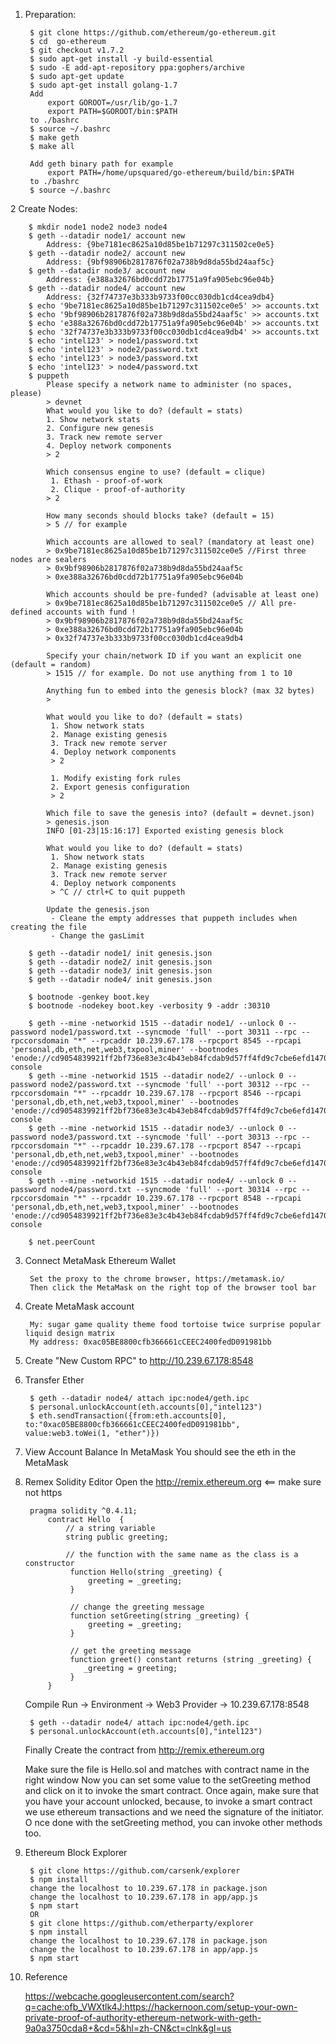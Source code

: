 1. Preparation:

		$ git clone https://github.com/ethereum/go-ethereum.git
		$ cd  go-ethereum
		$ git checkout v1.7.2
		$ sudo apt-get install -y build-essential
		$ sudo -E add-apt-repository ppa:gophers/archive
		$ sudo apt-get update
		$ sudo apt-get install golang-1.7
		Add 
			export GOROOT=/usr/lib/go-1.7
			export PATH=$GOROOT/bin:$PATH
		to ./bashrc
		$ source ~/.bashrc
		$ make geth
		$ make all

		Add geth binary path for example
			export PATH=/home/upsquared/go-ethereum/build/bin:$PATH
		to ./bashrc
		$ source ~/.bashrc

2 Create Nodes:

		$ mkdir node1 node2 node3 node4
		$ geth --datadir node1/ account new
			Address: {9be7181ec8625a10d85be1b71297c311502ce0e5}
		$ geth --datadir node2/ account new
			Address: {9bf98906b2817876f02a738b9d8da55bd24aaf5c}
		$ geth --datadir node3/ account new
			Address: {e388a32676bd0cdd72b17751a9fa905ebc96e04b}
		$ geth --datadir node4/ account new
			Address: {32f74737e3b333b9733f00cc030db1cd4cea9db4}
		$ echo '9be7181ec8625a10d85be1b71297c311502ce0e5' >> accounts.txt
		$ echo '9bf98906b2817876f02a738b9d8da55bd24aaf5c' >> accounts.txt
		$ echo 'e388a32676bd0cdd72b17751a9fa905ebc96e04b' >> accounts.txt
		$ echo '32f74737e3b333b9733f00cc030db1cd4cea9db4' >> accounts.txt
		$ echo 'intel123' > node1/password.txt
		$ echo 'intel123' > node2/password.txt
		$ echo 'intel123' > node3/password.txt
		$ echo 'intel123' > node4/password.txt
		$ puppeth
			Please specify a network name to administer (no spaces, please)
			> devnet
			What would you like to do? (default = stats)
			1. Show network stats
			2. Configure new genesis
			3. Track new remote server
			4. Deploy network components
			> 2

			Which consensus engine to use? (default = clique)
			 1. Ethash - proof-of-work
			 2. Clique - proof-of-authority
			> 2

			How many seconds should blocks take? (default = 15)
			> 5 // for example

			Which accounts are allowed to seal? (mandatory at least one)
			> 0x9be7181ec8625a10d85be1b71297c311502ce0e5 //First three nodes are sealers
			> 0x9bf98906b2817876f02a738b9d8da55bd24aaf5c
			> 0xe388a32676bd0cdd72b17751a9fa905ebc96e04b

			Which accounts should be pre-funded? (advisable at least one)
			> 0x9be7181ec8625a10d85be1b71297c311502ce0e5 // All pre-defined accounts with fund !
			> 0x9bf98906b2817876f02a738b9d8da55bd24aaf5c
			> 0xe388a32676bd0cdd72b17751a9fa905ebc96e04b
			> 0x32f74737e3b333b9733f00cc030db1cd4cea9db4

			Specify your chain/network ID if you want an explicit one (default = random)
			> 1515 // for example. Do not use anything from 1 to 10

			Anything fun to embed into the genesis block? (max 32 bytes)
			>

			What would you like to do? (default = stats)
			 1. Show network stats
			 2. Manage existing genesis
			 3. Track new remote server
			 4. Deploy network components
			 > 2

			 1. Modify existing fork rules
			 2. Export genesis configuration
			 > 2

			Which file to save the genesis into? (default = devnet.json)
			> genesis.json
			INFO [01-23|15:16:17] Exported existing genesis block

			What would you like to do? (default = stats)
			 1. Show network stats
			 2. Manage existing genesis
			 3. Track new remote server
			 4. Deploy network components
			 > ^C // ctrl+C to quit puppeth

			Update the genesis.json
			 - Cleane the empty addresses that puppeth includes when creating the file
			 - Change the gasLimit

		$ geth --datadir node1/ init genesis.json
		$ geth --datadir node2/ init genesis.json
		$ geth --datadir node3/ init genesis.json
		$ geth --datadir node4/ init genesis.json

		$ bootnode -genkey boot.key
		$ bootnode -nodekey boot.key -verbosity 9 -addr :30310

		$ geth --mine -networkid 1515 --datadir node1/ --unlock 0 --password node1/password.txt --syncmode 'full' --port 30311 --rpc --rpccorsdomain "*" --rpcaddr 10.239.67.178 --rpcport 8545 --rpcapi 'personal,db,eth,net,web3,txpool,miner' --bootnodes 'enode://cd9054839921ff2bf736e83e3c4b43eb84fcdab9d57ff4fd9c7cbe6efd1470702396f7a083a590ed9bff2429d5e4a1843541de0d7b54e90f98d72b8133d3e1a7@10.239.67.178:30310' console
		$ geth --mine -networkid 1515 --datadir node2/ --unlock 0 --password node2/password.txt --syncmode 'full' --port 30312 --rpc --rpccorsdomain "*" --rpcaddr 10.239.67.178 --rpcport 8546 --rpcapi 'personal,db,eth,net,web3,txpool,miner' --bootnodes 'enode://cd9054839921ff2bf736e83e3c4b43eb84fcdab9d57ff4fd9c7cbe6efd1470702396f7a083a590ed9bff2429d5e4a1843541de0d7b54e90f98d72b8133d3e1a7@10.239.67.178:30310' console
		$ geth --mine -networkid 1515 --datadir node3/ --unlock 0 --password node3/password.txt --syncmode 'full' --port 30313 --rpc --rpccorsdomain "*" --rpcaddr 10.239.67.178 --rpcport 8547 --rpcapi 'personal,db,eth,net,web3,txpool,miner' --bootnodes 'enode://cd9054839921ff2bf736e83e3c4b43eb84fcdab9d57ff4fd9c7cbe6efd1470702396f7a083a590ed9bff2429d5e4a1843541de0d7b54e90f98d72b8133d3e1a7@10.239.67.178:30310' console
		$ geth --mine -networkid 1515 --datadir node4/ --unlock 0 --password node4/password.txt --syncmode 'full' --port 30314 --rpc --rpccorsdomain "*" --rpcaddr 10.239.67.178 --rpcport 8548 --rpcapi 'personal,db,eth,net,web3,txpool,miner' --bootnodes 'enode://cd9054839921ff2bf736e83e3c4b43eb84fcdab9d57ff4fd9c7cbe6efd1470702396f7a083a590ed9bff2429d5e4a1843541de0d7b54e90f98d72b8133d3e1a7@10.239.67.178:30310' console

		$ net.peerCount

3. Connect MetaMask Ethereum Wallet
	
		Set the proxy to the chrome browser, https://metamask.io/
		Then click the MetaMask on the right top of the browser tool bar

4. Create MetaMask account
	
		My: sugar game quality theme food tortoise twice surprise popular liquid design matrix
		My address: 0xac05BE8800cfb366661cCEEC2400fedD091981bb

5. Create "New Custom RPC" to http://10.239.67.178:8548

6. Transfer Ether

		$ geth --datadir node4/ attach ipc:node4/geth.ipc
		$ personal.unlockAccount(eth.accounts[0],"intel123")
		$ eth.sendTransaction({from:eth.accounts[0], to:"0xac05BE8800cfb366661cCEEC2400fedD091981bb", value:web3.toWei(1, "ether")})

7. View Account Balance In MetaMask
	You should see the eth in the MetaMask

8. Remex Solidity Editor
	Open the http://remix.ethereum.org  <== make sure not https

		pragma solidity ^0.4.11;
			contract Hello  {
				// a string variable
				string public greeting;

				// the function with the same name as the class is a constructor
				 function Hello(string _greeting) {
					 greeting = _greeting;
				 }
			 
				 // change the greeting message
				 function setGreeting(string _greeting) {
					 greeting = _greeting;
				 }
			 
				 // get the greeting message
				 function greet() constant returns (string _greeting) {
					_greeting = greeting;
				 }
			}

	Compile
	Run -> Environment -> Web3 Provider -> 10.239.67.178:8548 

		$ geth --datadir node4/ attach ipc:node4/geth.ipc
		$ personal.unlockAccount(eth.accounts[0],"intel123")

	Finally Create the contract from http://remix.ethereum.org

	Make sure the file is Hello.sol and matches with contract name in the right window
	Now you can set some value to the setGreeting method
	and click on it to invoke the smart contract. Once again, 
	make sure that you have your account unlocked, because, 
	to invoke a smart contract we use ethereum transactions and we need the signature of the initiator. O
	nce done with the setGreeting method, you can invoke other methods too.

9. Ethereum Block Explorer

		$ git clone https://github.com/carsenk/explorer
		$ npm install
		change the localhost to 10.239.67.178 in package.json 
		change the localhost to 10.239.67.178 in app/app.js
		$ npm start
		OR
		$ git clone https://github.com/etherparty/explorer
		$ npm install
		change the localhost to 10.239.67.178 in package.json 
		change the localhost to 10.239.67.178 in app/app.js
		$ npm start

10. Reference
	
	https://webcache.googleusercontent.com/search?q=cache:ofb_VWXtlk4J:https://hackernoon.com/setup-your-own-private-proof-of-authority-ethereum-network-with-geth-9a0a3750cda8+&cd=5&hl=zh-CN&ct=clnk&gl=us

